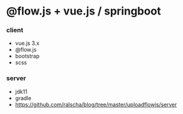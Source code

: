 # @flow.js + vue.js / springboot

### client
 - vue.js 3.x
 - @flow.js
 - bootstrap
 - scss

### server
 - jdk11
 - gradle
 - https://github.com/ralscha/blog/tree/master/uploadflowjs/server
